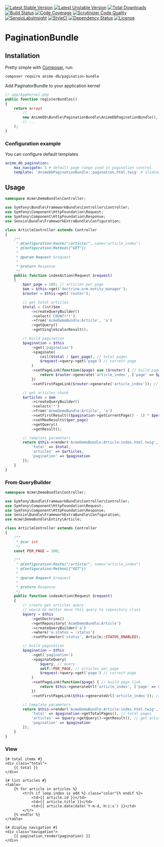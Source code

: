 [![Latest Stable Version](https://poser.pugx.org/anime-db/pagination-bundle/v/stable.png)](https://packagist.org/packages/anime-db/pagination-bundle)
[![Latest Unstable Version](https://poser.pugx.org/anime-db/pagination-bundle/v/unstable.png)](https://packagist.org/packages/anime-db/pagination-bundle)
[![Total Downloads](https://poser.pugx.org/anime-db/pagination-bundle/downloads)](https://packagist.org/packages/anime-db/pagination-bundle)
[![Build Status](https://travis-ci.org/anime-db/pagination-bundle.svg?branch=master)](https://travis-ci.org/anime-db/pagination-bundle)
[![Code Coverage](https://scrutinizer-ci.com/g/anime-db/pagination-bundle/badges/coverage.png?b=master)](https://scrutinizer-ci.com/g/anime-db/pagination-bundle/?branch=master)
[![Scrutinizer Code Quality](https://scrutinizer-ci.com/g/anime-db/pagination-bundle/badges/quality-score.png?b=master)](https://scrutinizer-ci.com/g/anime-db/pagination-bundle/?branch=master)
[![SensioLabsInsight](https://insight.sensiolabs.com/projects/47d29f1b-830d-4c11-aaa4-01031f23a8ea/mini.png)](https://insight.sensiolabs.com/projects/47d29f1b-830d-4c11-aaa4-01031f23a8ea)
[![StyleCI](https://styleci.io/repos/55138370/shield)](https://styleci.io/repos/55138370)
[![Dependency Status](https://www.versioneye.com/user/projects/5746f684ce8d0e004505f4db/badge.svg?style=flat)](https://www.versioneye.com/user/projects/5746f684ce8d0e004505f4db)
[![License](https://poser.pugx.org/anime-db/pagination-bundle/license.png)](https://packagist.org/packages/anime-db/pagination-bundle)

# PaginationBundle

## Installation

Pretty simple with [Composer](http://packagist.org), run:

```sh
composer require anime-db/pagination-bundle
```

Add PaginatorBundle to your application kernel

```php
// app/AppKernel.php
public function registerBundles()
{
    return array(
        // ...
        new AnimeDb\Bundle\PaginationBundle\AnimeDbPaginationBundle(),
        // ...
    );
}
```

### Configuration example

You can configure default templates

```yaml
anime_db_pagination:
    max_navigate: 5 # default page range used in pagination control
    template: 'AnimeDbPaginationBundle::pagination.html.twig' # sliding pagination controls template
```

## Usage

```php
namespace Acme\DemoBundle\Controller;

use Symfony\Bundle\FrameworkBundle\Controller\Controller;
use Symfony\Component\HttpFoundation\Request;
use Symfony\Component\HttpFoundation\Response;
use Sensio\Bundle\FrameworkExtraBundle\Configuration;

class ArticleController extends Controller
{
    /**
     * @Configuration\Route("/article/", name="article_index")
     * @Configuration\Method({"GET"})
     *
     * @param Request $request
     *
     * @return Response
     */
    public function indexAction(Request $request)
    {
        $per_page = 100; // articles per page
        $em = $this->get('doctrine.orm.entity_manager');
        $router = $this->get('router');

        // get total articles
        $total = (int)$em
            ->createQueryBuilder()
            ->select('COUNT(*)')
            ->from('AcmeDemoBundle:Article', 'a')
            ->getQuery()
            ->getSingleScalarResult();

        // build pagination
        $pagination = $this
            ->get('pagination')
            ->paginate(
                ceil($total / $per_page), // total pages
                $request->query->get('page') // correct page
            )
            ->setPageLink(function($page) use ($router) { // build page link
                return $router->generate('article_index', ['page' => $page]);
            })
            ->setFirstPageLink($router->generate('article_index')); // build link for first page

        // get articles chunk
        $articles = $em
            ->createQueryBuilder()
            ->select('*')
            ->from('AcmeDemoBundle:Article', 'a')
            ->setFirstResult(($pagination->getCurrentPage() - 1) * $per_page)
            ->setMaxResults($per_page)
            ->getQuery()
            ->getResult();

        // template parameters
        return $this->render('AcmeDemoBundle:Article:index.html.twig', [
            'total' => $total,
            'articles' => $articles,
            'pagination' => $pagination
        ]);
    }
}
```

### From QueryBuilder

```php
namespace Acme\DemoBundle\Controller;

use Symfony\Bundle\FrameworkBundle\Controller\Controller;
use Symfony\Component\HttpFoundation\Request;
use Symfony\Component\HttpFoundation\Response;
use Sensio\Bundle\FrameworkExtraBundle\Configuration;
use Acme\DemoBundle\Entity\Article;

class ArticleController extends Controller
{
    /**
     * @var int
     */
    const PER_PAGE = 100;

    /**
     * @Configuration\Route("/article/", name="article_index")
     * @Configuration\Method({"GET"})
     *
     * @param Request $request
     *
     * @return Response
     */
    public function indexAction(Request $request)
    {
        // create get articles query
        // would be better move this query to repository class
        $query = $this
            ->getDoctrine()
            ->getRepository('AcmeDemoBundle:Article')
            ->createQueryBuilder('a')
            ->where('a.status = :status')
            ->setParameter('status', Article::STATUS_ENABLED);

        // build pagination
        $pagination = $this
            ->get('pagination')
            ->paginateQuery(
                $query, // query
                self::PER_PAGE, // articles per page
                $request->query->get('page') // correct page
            )
            ->setPageLink(function($page) { // build page link
                return $this->generateUrl('article_index', ['page' => $page]);
            })
            ->setFirstPageLink($this->generateUrl('article_index')); // build link for first page

        // template parameters
        return $this->render('AcmeDemoBundle:Article:index.html.twig', [
            'total' => $pagination->getTotalPages(), // total pages
            'articles' => $query->getQuery()->getResult(), // get articles chunk
            'pagination' => $pagination
        ]);
    }
}
```

### View

```twig
{# total items #}
<div class="total">
    {{ total }}
</div>

{# list articles #}
<table>
    {% for article in articles %}
        <tr{% if loop.index is odd %} class="color"{% endif %}>
            <td>{{ article.id }}</td>
            <td>{{ article.title }}</td>
            <td>{{ article.date|date('Y-m-d, H:i:s') }}</td>
        </tr>
    {% endfor %}
</table>

{# display navigation #}
<div class="navigation">
    {{ pagination_render(pagination) }}
</div>
